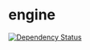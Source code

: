 # engine
[![Dependency Status](https://www.versioneye.com/user/projects/57d71b1cbf2b4b002ce82ee9/badge.svg)](https://www.versioneye.com/user/projects/57d71b1cbf2b4b002ce82ee9)
